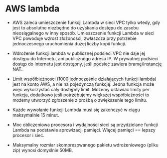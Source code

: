 # AWS lambda

* AWS zaleca umieszczenie funkcji Lambda w sieci VPC tylko wtedy, gdy jest to absolutne niezbędne do uzyskania dostępu do zasobu nieosiągalnego w inny sposób. Umieszczenie funkcji Lambda w sieci VPC powoduje wzrost złożoności, zwłaszcza przy potrzebie jednoczesnego uruchomienia dużej liczby kopii funkcji.

* Wdrożenie funkcji lambda w publicznej podsieci VPC nie daje jej dostępu do Internetu, ani publicznego adresu IP. W prywatnej podsieci dostęp do Internetu jest dostępny, jeśli podsieć zawiera bramę/instancję NAT.

* Limit współbieżności (1000 jednocześnie działających funkcji lambda) jest na konto AWS, a nie na pojedynczą funkcję. Jedna funkcja może więc wykorzystać cały dostępny limit. Możemy ustawiać limity per funkcja, dodatkowo jeśli potrzebujemy większej współbieżności to możemy utworzyć zgłoszenie z prośbą o zwiększenie tego limitu.

* Każde wywołanie funkcji Lambda musi się zakończyć w ciągu maksymalnie 15 minut.

* Moc obliczeniowa procesora i wydajności sieci są przydzielane funkcji Lambda na podstawie aprowizacji pamięci. Więcej pamięci == lepszy procesor i sieć.

* Maksymalny rozmiar skompresowanego pakietu wdrożeniowego (pliku zip) wynosi domyślnie 50MB.
